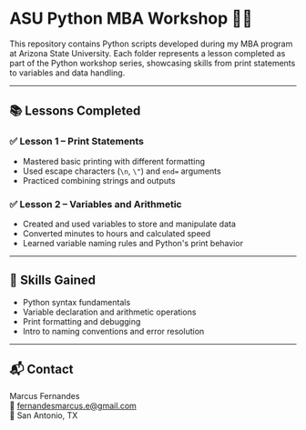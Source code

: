 # ASU Python MBA Workshop 🐍📘

This repository contains Python scripts developed during my MBA program at Arizona State University. Each folder represents a lesson completed as part of the Python workshop series, showcasing skills from print statements to variables and data handling.

---

## 📚 Lessons Completed

### ✅ Lesson 1 – Print Statements
- Mastered basic printing with different formatting
- Used escape characters (`\n`, `\"`) and `end=` arguments
- Practiced combining strings and outputs

### ✅ Lesson 2 – Variables and Arithmetic
- Created and used variables to store and manipulate data
- Converted minutes to hours and calculated speed
- Learned variable naming rules and Python's print behavior

---

## 🧠 Skills Gained
- Python syntax fundamentals
- Variable declaration and arithmetic operations
- Print formatting and debugging
- Intro to naming conventions and error resolution

---

## 📬 Contact
Marcus Fernandes  
📧 fernandesmarcus.e@gmail.com  
📍 San Antonio, TX
